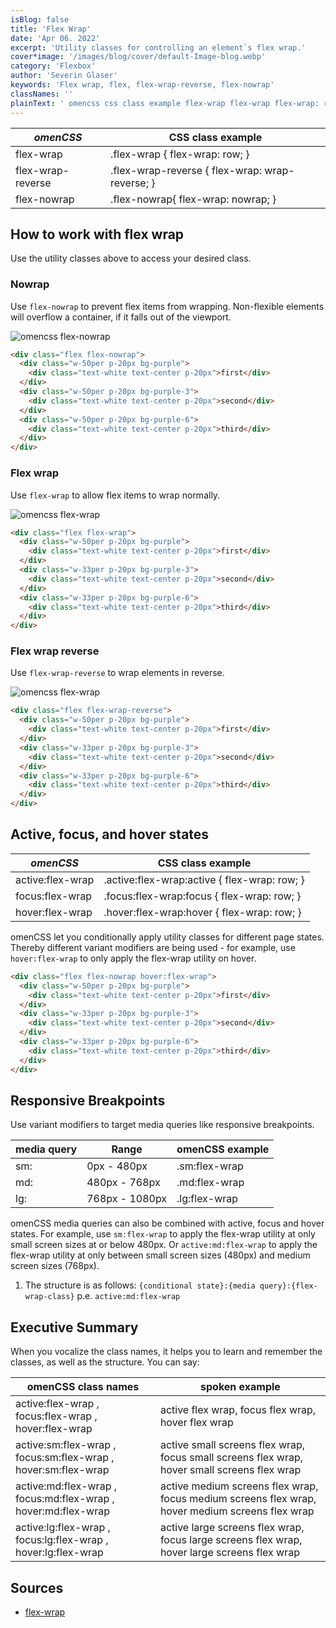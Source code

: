 ```yaml
---
isBlog: false
title: 'Flex Wrap'
date: 'Apr 06. 2022'
excerpt: 'Utility classes for controlling an element`s flex wrap.'
cover*image: '/images/blog/cover/default-Image-blog.webp'
category: 'Flexbox'
author: 'Severin Glaser'
keywords: 'Flex wrap, flex, flex-wrap-reverse, flex-nowrap'
classNames: ''
plainText: ' omencss css class example flex-wrap flex-wrap flex-wrap: row; flex-wrap-reverse flex-wrap-reverse flex-wrap: wrap-reverse; flex-nowrap flex-nowrap flex-wrap: nowrap; how to work with flex wrap use the utility classes above to access your desired class nowrap use `flex-nowrap` to prevent flex items from wrapping non-flexible elements will overflow a container if it falls out of the viewport ! omencss flex-nowrap images docs flex flex-nowrap webp?style=centerme  flex wrap use `flex-wrap` to allow flex items to wrap normally ! omencss flex-wrap images docs flex flex-wrap-normal webp?style=centerme  flex wrap reverse use `flex-wrap-reverse` to wrap elements in reverse ! omencss flex-wrap images docs flex flex-wrap-reverse webp?style=centerme  active focus and hover states omencss css class example active:flex-wrap active :flex-wrap:active flex-wrap: row; focus:flex-wrap focus :flex-wrap:focus flex-wrap: row; hover:flex-wrap hover :flex-wrap:hover flex-wrap: row; omencss let you conditionally apply utility classes for different page states thereby different variant modifiers are being used for example use `hover:flex-wrap` to only apply the flex-wrap utility on hover  responsive breakpoints use variant modifiers to target media queries like responsive breakpoints media query range omencss example sm: 0px 480px sm:flex-wrap md: 480px 768px md:flex-wrap lg: 768px 1080px lg:flex-wrap omencss media queries can also be combined with active focus and hover states for example use `sm:flex-wrap` to apply the flex-wrap utility at only small screen sizes at or below 480px or `active:md:flex-wrap` to apply the flex-wrap utility at only between small screen sizes 480px and medium screen sizes 768px 1 the structure is as follows: ` conditional state : media query : flex-wrap-class ` p e `active:md:flex-wrap` executive summary when you vocalize the class names it helps you to learn and remember the classes as well as the structure you can say: omencss class names spoken example active:flex-wrap focus:flex-wrap hover:flex-wrap active flex wrap focus flex wrap hover flex wrap active:sm:flex-wrap focus:sm:flex-wrap hover:sm:flex-wrap active small screens flex wrap focus small screens flex wrap hover small screens flex wrap active:md:flex-wrap focus:md:flex-wrap hover:md:flex-wrap active medium screens flex wrap focus medium screens flex wrap hover medium screens flex wrap active:lg:flex-wrap focus:lg:flex-wrap hover:lg:flex-wrap active large screens flex wrap focus large screens flex wrap hover large screens flex wrap sources flex-wrap https: developer mozilla org en-us docs web css flex-wrap '
---
```


| _omenCSS_         | CSS class example                               |
| ----------------- | ----------------------------------------------- |
| flex-wrap         | .flex-wrap { flex-wrap: row; }                  |
| flex-wrap-reverse | .flex-wrap-reverse { flex-wrap: wrap-reverse; } |
| flex-nowrap       | .flex-nowrap{ flex-wrap: nowrap; }              |

## How to work with flex wrap

Use the utility classes above to access your desired class.

### Nowrap

Use `flex-nowrap` to prevent flex items from wrapping. Non-flexible elements will overflow a container, if it falls out of the viewport.

![omencss flex-nowrap](/images/docs/flex/flex-nowrap.webp?style=centerme)

```html
<div class="flex flex-nowrap">
  <div class="w-50per p-20px bg-purple">
    <div class="text-white text-center p-20px">first</div>
  </div>
  <div class="w-50per p-20px bg-purple-3">
    <div class="text-white text-center p-20px">second</div>
  </div>
  <div class="w-50per p-20px bg-purple-6">
    <div class="text-white text-center p-20px">third</div>
  </div>
</div>
```

### Flex wrap

Use `flex-wrap` to allow flex items to wrap normally.

![omencss flex-wrap](/images/docs/flex/flex-wrap-normal.webp?style=centerme)

```html
<div class="flex flex-wrap">
  <div class="w-50per p-20px bg-purple">
    <div class="text-white text-center p-20px">first</div>
  </div>
  <div class="w-33per p-20px bg-purple-3">
    <div class="text-white text-center p-20px">second</div>
  </div>
  <div class="w-33per p-20px bg-purple-6">
    <div class="text-white text-center p-20px">third</div>
  </div>
</div>
```

### Flex wrap reverse

Use `flex-wrap-reverse` to wrap elements in reverse.

![omencss flex-wrap](/images/docs/flex/flex-wrap-reverse.webp?style=centerme)

```html
<div class="flex flex-wrap-reverse">
  <div class="w-50per p-20px bg-purple">
    <div class="text-white text-center p-20px">first</div>
  </div>
  <div class="w-33per p-20px bg-purple-3">
    <div class="text-white text-center p-20px">second</div>
  </div>
  <div class="w-33per p-20px bg-purple-6">
    <div class="text-white text-center p-20px">third</div>
  </div>
</div>
```

## Active, focus, and hover states

| _omenCSS_        | CSS class example                             |
| ---------------- | --------------------------------------------- |
| active:flex-wrap | .active\:flex-wrap:active { flex-wrap: row; } |
| focus:flex-wrap  | .focus\:flex-wrap:focus { flex-wrap: row; }   |
| hover:flex-wrap  | .hover\:flex-wrap:hover { flex-wrap: row; }   |

omenCSS let you conditionally apply utility classes for different page states. Thereby different variant modifiers are being used - for example, use `hover:flex-wrap` to only apply the flex-wrap utility on hover.

```html
<div class="flex flex-nowrap hover:flex-wrap">
  <div class="w-50per p-20px bg-purple">
    <div class="text-white text-center p-20px">first</div>
  </div>
  <div class="w-33per p-20px bg-purple-3">
    <div class="text-white text-center p-20px">second</div>
  </div>
  <div class="w-33per p-20px bg-purple-6">
    <div class="text-white text-center p-20px">third</div>
  </div>
</div>
```

## Responsive Breakpoints

Use variant modifiers to target media queries like responsive breakpoints.

| media query | Range          | omenCSS example |
| ----------- | -------------- | --------------- |
| sm:         | 0px - 480px    | .sm:flex-wrap   |
| md:         | 480px - 768px  | .md:flex-wrap   |
| lg:         | 768px - 1080px | .lg:flex-wrap   |

omenCSS media queries can also be combined with active, focus and hover states. For example, use `sm:flex-wrap` to apply the flex-wrap utility at only small screen sizes at or below 480px. Or `active:md:flex-wrap` to apply the flex-wrap utility at only between small screen sizes (480px) and medium screen sizes (768px).

1. The structure is as follows: `{conditional state}:{media query}:{flex-wrap-class}` p.e. `active:md:flex-wrap`

## Executive Summary

When you vocalize the class names, it helps you to learn and remember the classes, as well as the structure. You can say:

| omenCSS class names                                           | spoken example                                                                                  |
| ------------------------------------------------------------- | ----------------------------------------------------------------------------------------------- |
| active:flex-wrap , focus:flex-wrap , hover:flex-wrap          | active flex wrap, focus flex wrap, hover flex wrap                                              |
| active:sm:flex-wrap , focus:sm:flex-wrap , hover:sm:flex-wrap | active small screens flex wrap, focus small screens flex wrap, hover small screens flex wrap    |
| active:md:flex-wrap , focus:md:flex-wrap , hover:md:flex-wrap | active medium screens flex wrap, focus medium screens flex wrap, hover medium screens flex wrap |
| active:lg:flex-wrap , focus:lg:flex-wrap , hover:lg:flex-wrap | active large screens flex wrap, focus large screens flex wrap, hover large screens flex wrap    |

## Sources

- [flex-wrap](https://developer.mozilla.org/en-US/docs/Web/CSS/flex-wrap)
